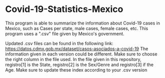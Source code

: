 # Covid-19-Statistics-Mexico
This program is able to summarize the information about Covid-19 cases in Mexico, such as Cases per state, male cases, female cases, etc. This program uses a ".csv" file given by Mexico's government. 

Updated .csv files can be found in the following link: https://datos.cdmx.gob.mx/dataset/casos-asociados-a-covid-19
The information given in each version could be different. Make sure to choose the right column in the file used.
In the file given in this repository, registro[1] is the State, registro[2] is the Sex/Genre and registro[3] if the Age. Make sure to update these index according to your .csv version
